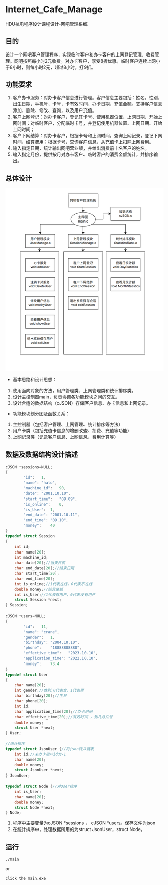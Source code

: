 # Internet_Cafe_Manage

HDU杭电程序设计课程设计-网吧管理系统

## 目的

设计一个网吧客户管理程序，实现临时客户和办卡客户的上网登记管理、收费管理。网吧按照每小时2元收费。对办卡客户，享受8折优惠。临时客户连续上网小于8小时，则每小时2元，超过8小时，打9折。

## 功能要求

1. 客户办卡服务：对办卡客户信息进行管理。客户信息主要包括：姓名，性别，出生日期，手机号，卡号，卡有效时间，办卡日期，充值金额。支持客户信息添加、删除、修改、查询，以及用户充值。
2. 客户上网登记：对办卡客户，登记其卡号、使用机器位置、上网日期、开始上网时间；对临时客户，分配临时卡号，并登记使用机器位置、上网日期、开始上网时间；
3. 客户下网结算：对办卡客户，根据卡号和上网时间，查询上网记录，登记下网时间，结算费用；根据卡号，查询客户信息，从充值卡上扣除上网费用。
4. 输入指定日期，统计输出网吧营业额，并给出消费前十名客户的姓名。
5. 输入指定月份，提供按月对办卡客户、临时客户的消费金额统计，并排序输出。

## 总体设计

![alt text](/docs/image/image.png)

* 基本思路和设计思想：

1. 使用面向对象的方法，用户管理类、上网管理类和统计排序类。
2. 设计主控制器main，负责协调各功能模块之间的交互。
3. 设计合适的数据结构（cJSON）存储客户信息、办卡信息和上网记录。

* 功能模块划分图及函数关系：

1. 主控制器（包括客户管理、上网管理、统计排序等方法）
2. 用户卡类（包括充值卡信息的增删改查、扣费、充值等功能）
3. 上网记录类（记录客户信息、上网信息、费用计算等）

## 数据及数据结构设计描述

```c
cJSON *sessions=NULL;
{
        "id":   1,
        "name": "halo",
        "machine_id":   90,
        "date": "2001.10.10",
        "start_time":   "09.09",
        "is_online":    0,
        "is_User":  1,
        "end_date": "2001.10.11",
        "end_time": "09.10",
        "money":    40
}
typedef struct Session
{
    int id;
    char name[20];
    int machine_id;
    char date[20];//当天日前
    char end_date[20];//结束日期
    char start_time[20];
    char end_time[20];
    int is_online;//1代表在线，0代表不在线
    double money;//结算金额
    int is_User;//1代表有用户，0代表没有用户 
    struct Session *next;
} Session;

cJSON *users=NULL;
{
        "id":   11,
        "name": "crane",
        "gender":   1,
        "birthday": "2004.10.10",
        "phone":    "18888888888",
        "effective_time":   "2023.10.10",
        "application_time": "2022.10.10",
        "money":    73.4
}
typedef struct User
{
    char name[20];
    int gender;//性别,0代表女，1代表男
    char birthday[20];//生日
    char phone[20];
    int id;
    char application_time[20];//办卡时间
    char effective_time[20];//有效时间 ，到几月几号
    double money;
    struct User *next;
} User;

//统计排序
typedef struct JsonUser {//将json转入链表
    int id;//未办卡用户id为-1
    char name[20]; 
    double money;
    struct JsonUser *next;
} JsonUser;

typedef struct Node {//对User排序
    int is_User;
    char name[20];
    double money;
    struct Node *next;
} Node;

```

1. 程序中主要变量为cJSON *sessions ， cJSON *users。保存文件为json
2. 在统计排序中，处理数据所用的为struct JsonUser，struct Node。

## 运行

```shell
./main
```

or

```
click the main.exe
```